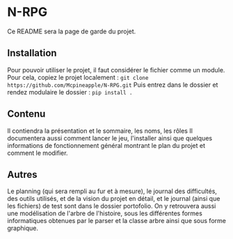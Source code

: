 # N-RPG
Ce README sera la page de garde du projet.

## Installation
Pour pouvoir utiliser le projet, il faut considérer le fichier comme un module.
Pour cela, copiez le projet localement :
`git clone https://github.com/Mcpineapple/N-RPG.git`
Puis entrez dans le dossier et rendez modulaire le dossier :
`pip install .`

## Contenu
Il contiendra la présentation et le sommaire, les noms, les rôles
Il documentera aussi comment lancer le jeu, l'installer ainsi que quelques
informations de fonctionnement général montrant le plan du projet et comment le
modifier.
## Autres
Le planning (qui sera rempli au fur et à mesure), le journal des difficultés,
des outils utilisés, et de la vision du projet en détail, et le journal (ainsi
que les fichiers) de test sont dans le dossier portofolio.
On y retrouvera aussi une modélisation de l'arbre de l'histoire, sous les
différentes formes informatiques obtenues par le parser et la classe arbre ainsi
que sous forme graphique.
